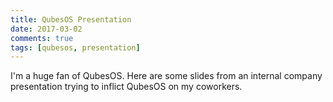 ```yaml
---
title: QubesOS Presentation
date: 2017-03-02
comments: true
tags: [qubesos, presentation]
---
```


I'm a huge fan of QubesOS.  Here are some slides from an internal company presentation trying to inflict QubesOS on my coworkers.
<!--more-->
<script async class="speakerdeck-embed" data-id="5efcb0cba6654f54b262e8bc10f0232a" data-ratio="1.77777777777778" src="//speakerdeck.com/assets/embed.js"></script>
